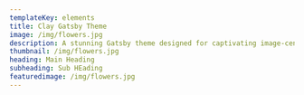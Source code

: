 ```yaml
---
templateKey: elements
title: Clay Gatsby Theme 
image: /img/flowers.jpg
description: A stunning Gatsby theme designed for captivating image-centric websites, perfect for photographers, portfolios, and blogs.
thumbnail: /img/flowers.jpg
heading: Main Heading
subheading: Sub HEading
featuredimage: /img/flowers.jpg
---
```

